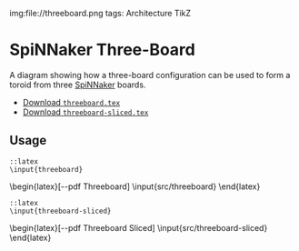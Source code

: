 img:file://threeboard.png
tags: Architecture
      TikZ

SpiNNaker Three-Board
=====================

A diagram showing how a three-board configuration can be used to form a toroid
from three [SpiNNaker](http://apt.cs.man.ac.uk/projects/SpiNNaker/) boards.

* [Download `threeboard.tex`](file://src/threeboard.tex)
* [Download `threeboard-sliced.tex`](file://src/threeboard-sliced.tex)

Usage
-----

	::latex
	\input{threeboard}

\begin{latex}[--pdf Threeboard]
	\input{src/threeboard}
\end{latex}

	::latex
	\input{threeboard-sliced}

\begin{latex}[--pdf Threeboard Sliced]
	\input{src/threeboard-sliced}
\end{latex}
